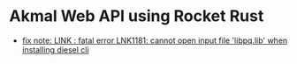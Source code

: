
# Akmal Web API using Rocket Rust

- [fix note: LINK : fatal error LNK1181: cannot open input file 'libpq.lib' when installing diesel cli](https://stackoverflow.com/questions/62708607/how-to-fix-rust-diesel-cli-link-libpq-lib-error-on-install)